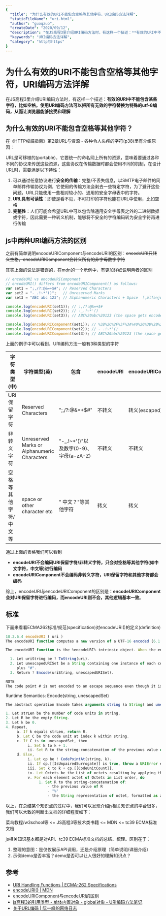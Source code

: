 ```yaml
---
{
  "title": "为什么有效的URI不能包含空格等其他字符，URI编码方法详解",
  "staticFileName": "uri.html",
  "author": "guoqzuo",
  "createDate": "2020/09/12",
  "description": "在JS高程3里介绍URI编码方法时，有这样一个描述：**有效的URI中不能包含某些字符，比如空格。使用URI编码方法可以把所有无效的字符替换为特殊的utf-8编码，从而让浏览器能够接受和理解** 为什么有效的URI不能包含空格等其他字符？ 在《HTTP权威指南》第2章URL与资源 - 各种令人头疼的字符(p38)里有介绍原因：",
  "keywords": "URI编码方法详解",
  "category": "http与https"
}
---
```

# 为什么有效的URI不能包含空格等其他字符，URI编码方法详解
在JS高程3里介绍URI编码方法时，有这样一个描述：**有效的URI中不能包含某些字符，比如空格。使用URI编码方法可以把所有无效的字符替换为特殊的utf-8编码，从而让浏览器能够接受和理解**

## 为什么有效的URI不能包含空格等其他字符？
在《HTTP权威指南》第2章URL与资源 - 各种令人头疼的字符(p38)里有介绍原因：

URL是可移植的(portable)，它要统一的命名网上所有的资源，意味着要通过各种不同的协议来传送这些资源，这些协议在传输数据时都会使用不同的机制，在设计URL时，需要满足以下特性：
1. 可以通过任意协议进行**安全的传输**：完整/不丢失信息，以SMTP电子邮件的简单邮件传输协议为例，它使用的传输方法会剥去一些特定字符，为了避开这些问题，URL只能使用一些相对较小的、通用的安全字母表中的字符。
2. **URL具有可读性**：即使是看不见，不可打印的字符也能在URL中使用，比如空格
3. **完整性**：人们可能会希望URL中可以包含除通用安全字母表之外的二进制数据或字符，因此需要一种转义机制，能够将不安全的字符编码转为安全字符再进行传输

## js中两种URI编码方法的区别
之前有简单说明encodeURIComponent与encodeURI的区别：~~encodeURI只转义空格，encodeURIComponent会转义所有的非字母数字字符~~

其实上面的说法是错误的，在mdn的一个示例中，有更加详细说明两者的区别
```js
// encodeURI vs encodeURIComponent
// encodeURI() differs from encodeURIComponent() as follows:
var set1 = ";,/?:@&=+$#"; // Reserved Characters
var set2 = "-_.!~*'()";   // Unreserved Marks
var set3 = "ABC abc 123"; // Alphanumeric Characters + Space  [ˌælfənjuːˈmerɪk] 字母数字 + 空格

console.log(encodeURI(set1)); // ;,/?:@&=+$#
console.log(encodeURI(set2)); // -_.!~*'()
console.log(encodeURI(set3)); // ABC%20abc%20123 (the space gets encoded as %20)

console.log(encodeURIComponent(set1)); // %3B%2C%2F%3F%3A%40%26%3D%2B%24%23
console.log(encodeURIComponent(set2)); // -_.!~*'()
console.log(encodeURIComponent(set3)); // ABC%20abc%20123 (the space gets encoded as %20)
```
上面的例子中可以看到，URI编码方法一般有3种类型的字符

字符类型(中) | 字符类型(英) | 包含 | encodeURI | encodeURIComponent
---|---|---|---|---
URI保留字符 | Reserved Characters | ";,/?:@&=+$#" | 不转义 | 转义(escaped)
非转义字符 | Unreserved Marks or Alphanumeric Characters | "-_.!~*'()"以及数字(0-9)、字母(a-zA-Z) | 不转义 | 不转义
空格等其他字符/中文等 | space or other character etc | " 中文？"等其他字符 | 转义 | 转义

通过上面的表格我们可以看到
- **encodeURI不会编码URI保留字符/非转义字符，只会对空格等其他字符(如中文字符，中文等)进行编码**
- **encodeURIComponent不会编码非转义字符，URI保留字符和其他字符都会编码**

综上，encodeURI与encodeURIComponent的区别是：**encodeURIComponent会对URI保留字符进行编码，而encodeURI则不会，其他逻辑基本一致**。

## 标准
下面来看看ECMA262标准/规范(specification)对encodeURI()的定义(definition)
```js
18.2.6.4 encodeURI ( uri )
The encodeURI function computes a new version of a UTF-16 encoded (6.1.4) URI in which each instance of certain code points is replaced by one, two, three, or four escape sequences representing the UTF-8 encoding of the code points.

The encodeURI function is the %encodeURI% intrinsic object. When the encodeURI function is called with one argument uri, the following steps are taken:

  1. Let uriString be ? ToString(uri).
  2. Let unescapedURISet be a String containing one instance of each code unit valid in uriReserved and uriUnescaped  
     plus "#".
  3. Return ? Encode(uriString, unescapedURISet).

NOTE
The code point # is not encoded to an escape sequence even though it is not a reserved or unescaped URI code point.
```
Runtime Semantics: Encode(string, unescapedSet)
```js
The abstract operation Encode takes arguments string (a String) and unescapedSet (a String). It performs URI encoding and escaping. It performs the following steps when called:

1. Let strLen be the number of code units in string.
2. Let R be the empty String.
3. Let k be 0.
4. Repeat,
     a. If k equals strLen, return R.
     b. Let C be the code unit at index k within string.
     c. If C is in unescapedSet, then
          i. Set k to k + 1.
          ii. Set R to the string-concatenation of the previous value of R and C.
     d. Else,
          i. Let cp be ! CodePointAt(string, k).
          ii. If cp.[[IsUnpairedSurrogate]] is true, throw a URIError exception.
          iii. Set k to k + cp.[[CodeUnitCount]].
          iv. Let Octets be the List of octets resulting by applying the UTF-8 transformation to cp.[[CodePoint]].
          v. For each element octet of Octets in List order, do
               1. Set R to the string-concatenation of:
                   - the previous value of R
                   - "%"
                   - the String representation of octet, formatted as a two-digit uppercase hexadecimal number, padded to the left with a zero if necessary
```

以上，在总结某个知识点的过程中，我们可以发现介绍js相关知识点的平台很多，我们可以大致的判断出文档的详细程度如下：

菜鸟教程/w3school等 <= JS高程3等技术类书籍 <= MDN <= tc39 ECMA标准文档

js相关知识基本都是对API、tc39 ECMA标准文档的总结、梳理。区别在于：
1. 整理的意图：是仅仅展示API调用，还是介绍原理（简单说明/详细介绍）
2. 示例demo是否丰富？demo是否可以让人很好的理解知识点？

## 参考
- [URI Handling Functions | ECMA-262 Specifications](https://tc39.es/ecma262/#sec-uri-handling-functions)
- [encodeURI() | MDN](https://developer.mozilla.org/en-US/docs/Web/JavaScript/Reference/Global_Objects/encodeURI)
- [encodeURIComponent与encodeURI的区别](http://www.zuo11.com/blog/2020/6/content-dispositon.html)
- [js高程3的引用类型 - 单体内置对象 - global对象 - URI编码方法笔记](https://www.yuque.com/guoqzuo/js_es6/ep07nf#841dc4e5)
- [关于URL编码 | 阮一峰的网络日志](http://www.ruanyifeng.com/blog/2010/02/url_encoding.html)
